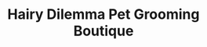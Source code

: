 ---
title: "Hairy Dilemma Pet Grooming Boutique"
url: /boalsburg/hairy-dilemma-pet-grooming-boutique/
shop: pet grooming
---